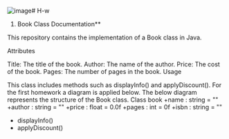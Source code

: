 ![image](https://github.com/user-attachments/assets/b7d5ff7c-1b17-4b49-bc3c-6019ebb2adad)# H-w
1) Book Class Documentation**

This repository contains the implementation of a Book class in Java.

Attributes

Title: The title of the book.
Author: The name of the author.
Price: The cost of the book.
Pages: The number of pages in the book.
Usage

This class includes methods such as displayInfo() and applyDiscount(). For the first homework a diagram is applied below. The below diagram represents the structure of the Book class. 
Class book 
+name : string = ""
+author : string = ""
+price : float = 0.0f
+pages : int = 0f 
+isbn : string = ""
+ displayInfo()
+ applyDiscount()

